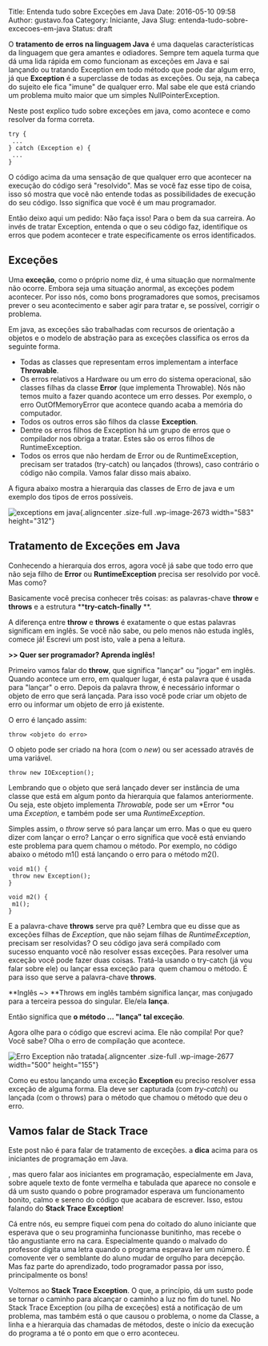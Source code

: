 Title: Entenda tudo sobre Exceções em Java
Date: 2016-05-10 09:58
Author: gustavo.foa
Category: Iniciante, Java
Slug: entenda-tudo-sobre-excecoes-em-java
Status: draft

O **tratamento de erros na linguagem Java** é uma daquelas
características da linguagem que gera amantes e odiadores. Sempre tem
aquela turma que dá uma lida rápida em como funcionam as exceções em
Java e sai lançando ou tratando Exception em todo método que pode dar
algum erro, já que **Exception** é a superclasse de todas as exceções.
Ou seja, na cabeça do sujeito ele fica "imune" de qualquer erro. Mal
sabe ele que está criando um problema muito maior que um simples
NullPointerException.

Neste post explico tudo sobre exceções em java, como acontece e como
resolver da forma correta.

``` {.lang:java .decode:true}
try {
 ...
} catch (Exception e) {
 ...
}
```

O código acima da uma sensação de que qualquer erro que acontecer na
execução do código será "resolvido". Mas se você faz esse tipo de coisa,
isso só mostra que você não entende todas as possibilidades de execução
do seu código. Isso significa que você é um mau programador.

Então deixo aqui um pedido: Não faça isso! Para o bem da sua carreira.
Ao invés de tratar Exception, entenda o que o seu código faz,
identifique os erros que podem acontecer e trate especificamente os
erros identificados.

Exceções
--------

Uma **exceção**, como o próprio nome diz, é uma situação que normalmente
não ocorre. Embora seja uma situação anormal, as exceções podem
acontecer. Por isso nós, como bons programadores que somos, precisamos
prever o seu acontecimento e saber agir para tratar e, se possível,
corrigir o problema.

Em java, as exceções são trabalhadas com recursos de orientação a
objetos e o modelo de abstração para as exceções classifica os erros da
seguinte forma.

-   Todas as classes que representam erros implementam a interface
    **Throwable**.
-   Os erros relativos a Hardware ou um erro do sistema operacional, são
    classes filhas da classe **Error** (que implementa Throwable). Nós
    não temos muito a fazer quando acontece um erro desses. Por
    exemplo, o erro OutOfMemoryError que acontece quando acaba a memória
    do computador.
-   Todos os outros erros são filhos da classe **Exception**.
-   Dentre os erros filhos de Exception há um grupo de erros que o
    compilador nos obriga a tratar. Estes são os erros filhos
    de RuntimeException.
-   Todos os erros que não herdam de Error ou de RuntimeException,
    precisam ser tratados (try-catch) ou lançados (throws), caso
    contrário o código não compila. Vamos falar disso mais abaixo.

A figura abaixo mostra a hierarquia das classes de Erro de java e um
exemplo dos tipos de erros possíveis.

![exceptions em
java](http://www.dicasdeprogramacao.com.br/wp-content/uploads/exceptions1.png){.aligncenter
.size-full .wp-image-2673 width="583" height="312"}

Tratamento de Exceções em Java
------------------------------

Conhecendo a hierarquia dos erros, agora você já sabe que todo erro que
não seja filho de **Error** ou **RuntimeException** precisa ser
resolvido por você. Mas como?

Basicamente você precisa conhecer três coisas: as palavras-chave
**throw** e **throws** e a estrutura ****try-catch-finally** **.

A diferença entre **throw** e **throws** é exatamente o que estas
palavras significam em inglês. Se você não sabe, ou pelo menos não
estuda inglês, comece já! Escrevi um post isto, vale a pena a leitura.

**&gt;&gt; Quer ser programador? Aprenda inglês!**

Primeiro vamos falar do **throw**, que significa "lançar" ou "jogar" em
inglês. Quando acontece um erro, em qualquer lugar, é esta palavra que é
usada para "lançar" o erro. Depois da palavra throw, é necessário
informar o objeto de erro que será lançada. Para isso você pode criar um
objeto de erro ou informar um objeto de erro já existente.

O erro é lançado assim:

``` {.lang:java .decode:true}
throw <objeto do erro>
```

O objeto pode ser criado na hora (com o *new*) ou ser acessado através
de uma variável.

``` {.lang:default .decode:true}
throw new IOException();
```

Lembrando que o objeto que será lançado dever ser instância de uma
classe que está em algum ponto da hierarquia que falamos anteriormente.
Ou seja, este objeto implementa *Throwable,* pode ser um *Error *ou
uma *Exception*, e também pode ser uma *RuntimeException*.

Simples assim, o *throw* serve só para lançar um erro. Mas o que eu
quero dizer com lançar o erro? Lançar o erro significa que você está
enviando este problema para quem chamou o método. Por exemplo, no código
abaixo o método m1() está lançando o erro para o método m2().

``` {.lang:java .decode:true}
void m1() {
 throw new Exception();
}

void m2() {
 m1();
}
```

E a palavra-chave **throws** serve pra quê? Lembra que eu disse que as
exceções filhas de *Exception*, que não sejam filhas de
*RuntimeException*, precisam ser resolvidas? O seu código java será
compilado com sucesso enquanto você não resolver essas exceções. Para
resolver uma exceção você pode fazer duas coisas. Tratá-la usando o
try-catch (já vou falar sobre ele) ou lançar essa exceção para  quem
chamou o método. É para isso que serve a palavra-chave **throws**.

**Inglês \~&gt; **Throws em inglês também significa lançar, mas
conjugado para a terceira pessoa do singular. Ele/ela **lança**.

Então significa que **o método ... "lança" tal exceção**.

Agora olhe para o código que escrevi acima. Ele não compila! Por que?
Você sabe? Olha o erro de compilação que acontece.

![Erro Exception não
tratada](http://www.dicasdeprogramacao.com.br/wp-content/uploads/Erro-Exception-não-tratada.png){.aligncenter
.size-full .wp-image-2677 width="500" height="155"}

Como eu estou lançando uma exceção **Exception** eu preciso resolver
essa exceção de alguma forma. Ela deve ser capturada (com *try-catch*)
ou lançada (com o throws) para o método que chamou o método que deu o
erro.

Vamos falar de Stack Trace
--------------------------

Este post não é para falar de tratamento de exceções. a **dica** acima
para os iniciantes de programação em Java.

, mas quero falar aos iniciantes em programação, especialmente em Java,
sobre aquele texto de fonte vermelha e tabulada que aparece no console e
dá um susto quando o pobre programador esperava um funcionamento bonito,
calmo e sereno do código que acabara de escrever. Isso, estou falando
do **Stack Trace Exception**!

Cá entre nós, eu sempre fiquei com pena do coitado do aluno iniciante
que esperava que o seu programinha funcionasse bunitinho, mas recebe o
tão angustiante erro na cara. Especialmente quando o malvado do
professor digita uma letra quando o programa esperava ler um número. É
comovente ver o semblante do aluno mudar de orgulho para decepção. Mas
faz parte do aprendizado, todo programador passa por isso,
principalmente os bons!

Voltemos ao **Stack Trace Exception**. O que, a princípio, dá um susto
pode se tornar o caminho para alcançar o caminho a luz no fim do tunel.
No Stack Trace Exception (ou pilha de exceções) está a notificação de um
problema, mas também está o que causou o problema, o nome da Classe, a
linha e a hierarquia das chamadas de métodos, deste o início da execução
do programa a té o ponto em que o erro aconteceu.
